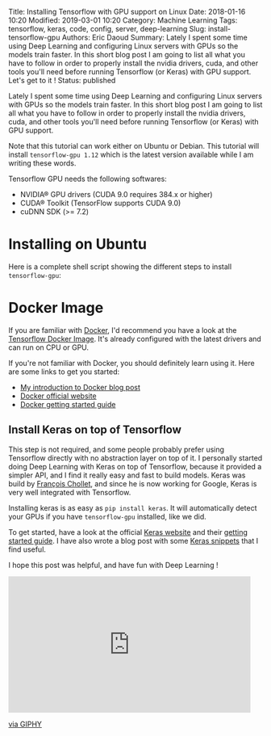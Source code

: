 Title: Installing Tensorflow with GPU support on Linux
Date: 2018-01-16 10:20
Modified: 2019-03-01 10:20
Category: Machine Learning
Tags: tensorflow, keras, code, config, server, deep-learning
Slug: install-tensorflow-gpu
Authors: Eric Daoud
Summary: Lately I spent some time using Deep Learning and configuring Linux servers with GPUs so the models train faster. In this short blog post I am going to list all what you have to follow in order to properly install the nvidia drivers, cuda, and other tools you'll need before running Tensorflow (or Keras) with GPU support. Let's get to it !
Status: published

Lately I spent some time using Deep Learning and configuring Linux servers with GPUs so the models train faster. In this short blog post I am going to list all what you have to follow in order to properly install the nvidia drivers, cuda, and other tools you'll need before running Tensorflow (or Keras) with GPU support.

Note that this tutorial can work either on Ubuntu or Debian. This tutorial will install `tensorflow-gpu 1.12` which
is the latest version available while I am writing these words.

Tensorflow GPU needs the following softwares:

- NVIDIA® GPU drivers (CUDA 9.0 requires 384.x or higher)
- CUDA® Toolkit (TensorFlow supports CUDA 9.0)
- cuDNN SDK (>= 7.2)

# Installing on Ubuntu

Here is a complete shell script showing the different steps to install `tensorflow-gpu`:

<script src="https://gist.github.com/ericdaat/8623e2e1e0b80f6a94eeedeecd80828d.js"></script>

# Docker Image

If you are familiar with [Docker](https://www.docker.com/), I'd recommend you have a look at the [Tensorflow Docker Image](https://hub.docker.com/r/tensorflow/tensorflow/). It's already configured with the latest drivers and can run on CPU or GPU.

If you're not familiar with Docker, you should definitely learn using it. Here are some links to get you started:

- [My introduction to Docker blog post](https://ericdaat.github.io/docker-introduction.html)
- [Docker official website](https://www.docker.com/)
- [Docker getting started guide](https://docs.docker.com/get-started/)

## Install Keras on top of Tensorflow

This step is not required, and some people probably prefer using Tensorflow directly with no abstraction layer on top of it. I personally started doing Deep Learning with Keras on top of Tensorflow, because it provided a simpler API, and I find it really easy and fast to build models.
Keras was build by [François Chollet](https://twitter.com/fchollet?lang=en), and since he is now working for Google, Keras is very well integrated with Tensorflow.

Installing keras is as easy as `pip install keras`. It will automatically detect your GPUs if you have `tensorflow-gpu` installed, like we did.

To get started, have a look at the official [Keras website](https://keras.io/) and their [getting started guide](https://keras.io/#getting-started-30-seconds-to-keras). I have also wrote a blog post with some [Keras snippets](https://ericdaat.github.io/keras-snippets.html) that I find useful.

I hope this post was helpful, and have fun with Deep Learning !

<iframe src="https://giphy.com/embed/W9zNtyI9I4lG" width="480" height="270" frameBorder="0" class="giphy-embed" allowFullScreen></iframe><p><a href="https://giphy.com/gifs/neural-networks-W9zNtyI9I4lG">via GIPHY</a></p>
